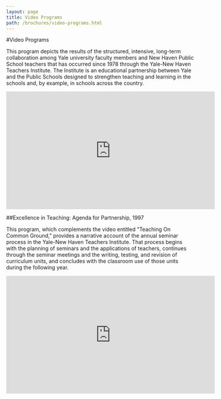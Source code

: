 ```yaml
---
layout: page
title: Video Programs
path: /brochures/video-programs.html
---
```


#Video Programs

This program depicts the results of the structured, intensive,
long-term collaboration among Yale university faculty members and New
Haven Public School teachers that has occurred since 1978 through the
Yale-New Haven Teachers Institute. The Institute is an educational
partnership between Yale and the Public Schools designed to strengthen
teaching and learning in the schools and, by example, in schools
across the country.

<iframe width="560" height="315" src="https://www.youtube.com/embed/z4BSGTfXAPA" frameborder="0" allow="accelerometer; autoplay; encrypted-media; gyroscope; picture-in-picture" allowfullscreen></iframe>

##Excellence in Teaching: Agenda for Partnership, 1997

This program, which complements the video entitled "Teaching On
Common Ground," provides a narrative account of the annual seminar
process in the Yale-New Haven Teachers Institute. That process
begins with the planning of seminars and the applications of
teachers, continues through the seminar meetings and the writing,
testing, and revision of curriculum units, and concludes with the
classroom use of those units during the following year.

<iframe width="560" height="315" src="https://www.youtube.com/embed/Ah56enaedwI" frameborder="0" allow="accelerometer; autoplay; encrypted-media; gyroscope; picture-in-picture" allowfullscreen></iframe>
